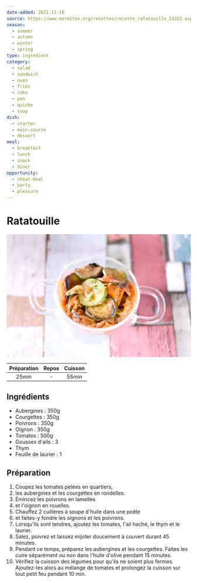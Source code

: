 ```yaml
---
date-added: 2021-11-18
source: https://www.marmiton.org/recettes/recette_ratatouille_23223.aspx
season:
  - summer
  - autumn
  - winter
  - spring
type: ingredient
category:
  - salad
  - sandwich
  - oven
  - fries
  - cake
  - pan
  - quiche
  - soup
dish:
  - starter
  - main-course
  - dessert
meal:
  - breakfast
  - lunch
  - snack
  - diner
opportunity:
  - cheat-meal
  - party
  - pleasure
---
```


# Ratatouille

![](images/Ratatouille.jpg)

| Préparation | Repos | Cuisson |
|:-----------:|:-----:|:-------:|
|    25min    |   -   |  55min  |

## Ingrédients

- Aubergines : 350g
- Courgettes : 350g
- Poivrons : 350g
- Oignon : 350g
- Tomates : 500g
- Gousses d'ails : 3
- Thym
- Feuille de laurier : 1

## Préparation

1. Coupez les tomates pelées en quartiers,
2. les aubergines et les courgettes en rondelles.
3. Émincez les poivrons en lamelles
4. et l'oignon en rouelles.
5. Chauffez 2 cuillères à soupe d'huile dans une poêle
6. et faites-y fondre les oignons et les poivrons.
7. Lorsqu'ils sont tendres, ajoutez les tomates, l'ail haché, le thym et le laurier.
8. Salez, poivrez et laissez mijoter doucement à couvert durant 45 minutes.
9. Pendant ce temps, préparez les aubergines et les courgettes. Faites les cuire séparément ou non dans l'huile d'olive pendant 15 minutes.
10. Vérifiez la cuisson des légumes pour qu'ils ne soient plus fermes. Ajoutez-les alors au mélange de tomates et  prolongez la cuisson sur tout petit feu pendant 10 min.
